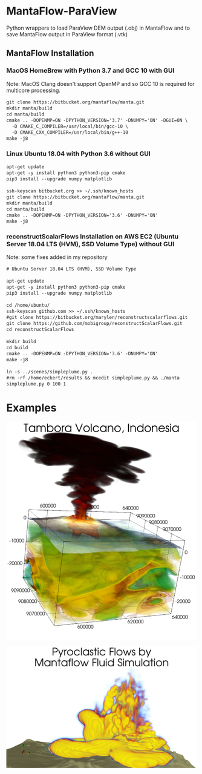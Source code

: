 # MantaFlow-ParaView

Python wrappers to load ParaView DEM output (.obj) in MantaFlow and to save MantaFlow output in ParaView format (.vtk)

## MantaFlow Installation

### MacOS HomeBrew with Python 3.7 and GCC 10 with GUI

Note: MacOS Clang doesn't support OpenMP and so GCC 10 is required for multicore processing.

```
git clone https://bitbucket.org/mantaflow/manta.git
mkdir manta/build
cd manta/build
cmake .. -DOPENMP=ON -DPYTHON_VERSION='3.7' -DNUMPY='ON' -DGUI=ON \
  -D CMAKE_C_COMPILER=/usr/local/bin/gcc-10 \
  -D CMAKE_CXX_COMPILER=/usr/local/bin/g++-10
make -j8
```

### Linux Ubuntu 18.04 with Python 3.6 without GUI

```
apt-get update
apt-get -y install python3 python3-pip cmake
pip3 install --upgrade numpy matplotlib

ssh-keyscan bitbucket.org >> ~/.ssh/known_hosts
git clone https://bitbucket.org/mantaflow/manta.git
mkdir manta/build
cd manta/build
cmake .. -DOPENMP=ON -DPYTHON_VERSION='3.6' -DNUMPY='ON'
make -j8
```

### reconstructScalarFlows Installation on AWS EC2 (Ubuntu Server 18.04 LTS (HVM), SSD Volume Type) without GUI

Note: some fixes added in my repository

```
# Ubuntu Server 18.04 LTS (HVM), SSD Volume Type

apt-get update
apt-get -y install python3 python3-pip cmake
pip3 install --upgrade numpy matplotlib

cd /home/ubuntu/
ssh-keyscan github.com >> ~/.ssh/known_hosts
#git clone https://bitbucket.org/marylen/reconstructscalarflows.git
git clone https://github.com/mobigroup/reconstructScalarFlows.git
cd reconstructScalarFlows

mkdir build
cd build
cmake .. -DOPENMP=ON -DPYTHON_VERSION='3.6' -DNUMPY='ON'
make -j8

ln -s ../scenes/simpleplume.py .
#rm -rf /home/eckert/results && mcedit simpleplume.py && ./manta simpleplume.py 0 100 1
```

# Examples

![Tambora Volcano Plume Simulation](Tambora%20Volcano%20Plume%20Simulation.png)

![Pyroclastic Flow Model](plume_adaptDt/plume_adaptDt.jpeg)
